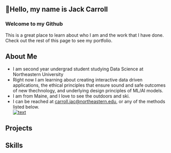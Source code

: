 ## 👋Hello, my name is Jack Carroll
### Welcome to my Github
This is a great place to learn about who I am and the work that I have done. Check out the rest of this page to see my portfolio. 

## About Me
- I am second year undergrad student studying Data Science at Northeastern University
- Right now I am learning about creating interactive data driven applications, the ethical principles that ensure sound and safe outcomes of new thechnology, and underlying design principles of ML/AI models. 
- I am from Maine, and I love to see the outdoors and ski.
- I can be reached at carroll.jac@northeastern.edu, or any of the methods listed below.\
[![text](https://img.shields.io/badge/LinkedIn-0077B5?style=for-the-badge&logo=linkedin&logoColor=white)](https://www.linkedin.com/in/jack-carroll-43b2442b6/)
## Projects

## Skills

<!---
jackc602/jackc602 is a ✨ special ✨ repository because its `README.md` (this file) appears on your GitHub profile.
You can click the Preview link to take a look at your changes.
--->
